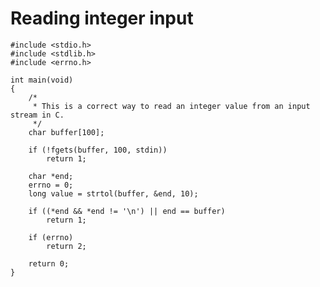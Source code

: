Reading integer input
=====================

    #include <stdio.h>
    #include <stdlib.h>
    #include <errno.h>

    int main(void)
    {
        /*
         * This is a correct way to read an integer value from an input stream in C.
         */
        char buffer[100];
        
        if (!fgets(buffer, 100, stdin))
            return 1;

        char *end;
        errno = 0;
        long value = strtol(buffer, &end, 10);

        if ((*end && *end != '\n') || end == buffer)
            return 1;

        if (errno)
            return 2;

        return 0;
    }
